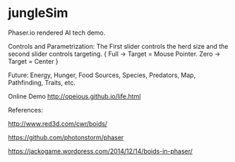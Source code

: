 # jungleSim
Phaser.io rendered AI tech demo.

Controls and Parametrization:
The First slider controls the herd size and the second slider controls targeting. 
{ Full -> Target = Mouse Pointer. Zero -> Target = Center }

Future:
Energy, Hunger, Food Sources, Species, Predators, Map, Pathfinding, Traits, etc. 


 Online Demo 
http://opeious.github.io/life.html




References:

http://www.red3d.com/cwr/boids/

https://github.com/photonstorm/phaser

https://jackogame.wordpress.com/2014/12/14/boids-in-phaser/
